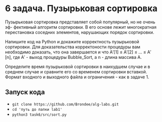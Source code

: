 # 6 задача. Пузырьковая сортировка

Пузырьковая сортировка представляет собой популярный, но не очень эф- фективный алгоритм сортировки. В его основе лежит многократная перестановка соседних элементов, нарушающих порядок сортировки.

Напишите код на Python и докажите корректность пузырьковой сортировки. Для доказательства корректоности процедуры вам необходимо доказать, что она завершается и что A′[1] ≤ A′[2] ≤ ... ≤ A′[n], где A′ - выход процедуры Bubble_Sort, a n - длина массива A.

Определите время пузырьковой сортировки в наихудшем случае и в среднем случае и сравните его со временем сортировки вставкой.
Формат входного и выходного файла и ограничения - как в задаче 1.

## Запуск кода

- `git clone https://github.com/Brondee/alg-labs.git`
- `cd 'путь до папки lab1'`
- `python3 task6/src/sort.py`
